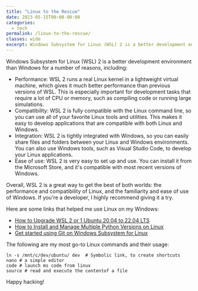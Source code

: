 ```yaml
---
title: "Linux to the Rescue"
date: 2023-05-15T00:00-00:00
categories:
  - tech
permalink: /linux-to-the-rescue/
classes: wide
excerpt: Windows Subsystem for Linux (WSL) 2 is a better development environment than Windows. Here are some things you should do to start using it.
---
```


Windows Subsystem for Linux (WSL) 2 is a better development environment than Windows for a number of reasons, including:

- Performance: WSL 2 runs a real Linux kernel in a lightweight virtual machine, which gives it much better performance than previous versions of WSL. This is especially important for development tasks that require a lot of CPU or memory, such as compiling code or running large simulations.
- Compatibility: WSL 2 is fully compatible with the Linux command line, so you can use all of your favorite Linux tools and utilities. This makes it easy to develop applications that are compatible with both Linux and Windows.
- Integration: WSL 2 is tightly integrated with Windows, so you can easily share files and folders between your Linux and Windows environments. You can also use Windows tools, such as Visual Studio Code, to develop your Linux applications.
- Ease of use: WSL 2 is very easy to set up and use. You can install it from the Microsoft Store, and it's compatible with most recent versions of Windows.

Overall, WSL 2 is a great way to get the best of both worlds: the performance and compatibility of Linux, and the familiarity and ease of use of Windows. If you're a developer, I highly recommend giving it a try.

Here are some links that helped me use Linux on my Windows:

- [How to Upgrade WSL 2 or 1 Ubuntu 20.04 to 22.04 LTS](https://linux.how2shout.com/how-to-upgrade-wsl-2-or-1-ubuntu-20-04-to-22-04-lts/)
- [How to Install and Manage Multiple Python Versions on Linux](https://medium.datadriveninvestor.com/how-to-install-and-manage-multiple-python-versions-on-linux-916990dabe4b)
- [Get started using Git on Windows Subsystem for Linux](https://learn.microsoft.com/en-us/windows/wsl/tutorials/wsl-git)

The following are my most go-to Linux commands and their usage:
```
ln -s /mnt/c/dev/ubuntu/ dev  # Symbolic link, to create shortcuts
nano # a simple editor
code # launch ms code from linux
source # read and execute the contentof a file
```

Happy hacking!
